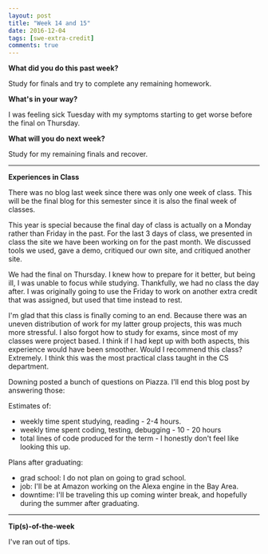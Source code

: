 ```yaml
---
layout: post
title: "Week 14 and 15"
date: 2016-12-04
tags: [swe-extra-credit]
comments: true
---
```

**What did you do this past week?**

Study for finals and try to complete any remaining homework.

**What's in your way?**

I was feeling sick Tuesday with my symptoms starting to get worse before the final on Thursday.

**What will you do next week?**

Study for my remaining finals and recover.

---
**Experiences in Class**

There was no blog last week since there was only one week of class. This will be the final blog for this semester since it is also the final week of classes.

This year is special because the final day of class is actually on a Monday rather than Friday in the past. For the last 3 days of class, we presented in class the site we have been working on for the past month. We discussed tools we used, gave a demo, critiqued our own site, and critiqued another site. 

We had the final on Thursday. I knew how to prepare for it better, but being ill, I was unable to focus while studying. Thankfully, we had no class the day after. I was  originally going to use the Friday to work on another extra credit that was assigned, but used that time instead to rest.

I'm glad that this class is finally coming to an end. Because there was an uneven distribution of work for my latter group projects, this was much more stressful. I also forgot how to study for exams, since most of my classes were project based. I think if I had kept up with both aspects, this experience would have been smoother. Would I recommend this class? Extremely. I think this was the most practical class taught in the CS department. 

Downing posted a bunch of questions on Piazza. I'll end this blog post by answering those:

Estimates of:
- weekly time spent studying, reading - 2-4 hours.
- weekly time spent coding, testing, debugging - 10 - 20 hours
- total lines of code produced for the term - I honestly don't feel like looking this up.

Plans after graduating:
- grad school: I do not plan on going to grad school.
- job: I'll be at Amazon working on the Alexa engine in the Bay Area.
- downtime: I'll be traveling this up coming winter break, and hopefully during the summer after graduating. 

---
**Tip(s)-of-the-week**

I've ran out of tips. 
